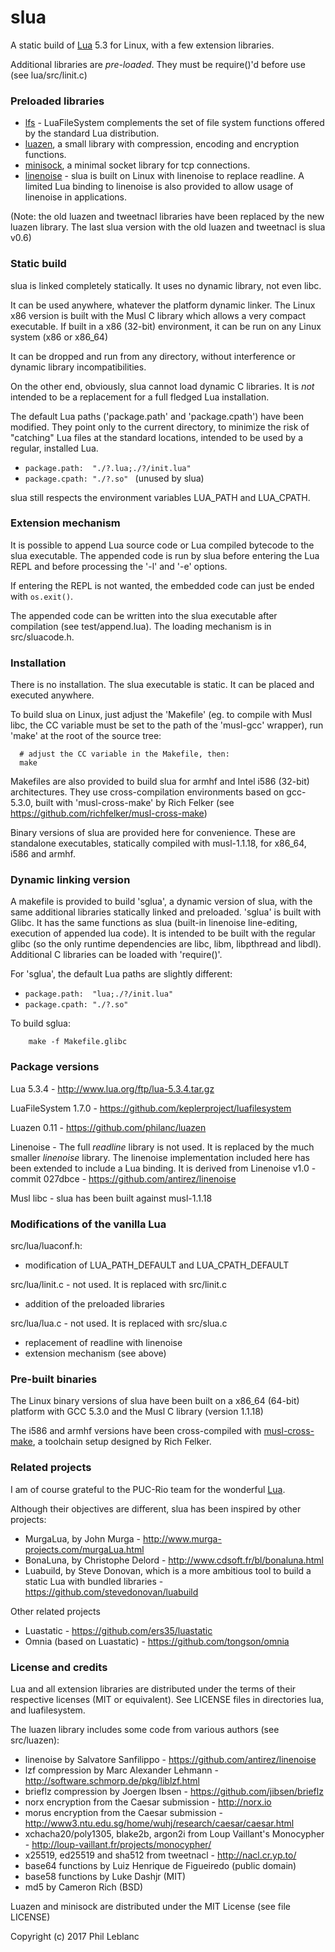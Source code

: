 
# slua

A static build of [Lua](http://www.lua.org/) 5.3 for Linux, with a few extension libraries.

Additional libraries are *pre-loaded*. They must be require()'d before use (see lua/src/linit.c)

### Preloaded libraries

- [lfs](https://keplerproject.github.io/luafilesystem/) - LuaFileSystem complements the set of file system functions offered by the standard Lua distribution.
- [luazen](src/luazen/README.md), a small library with compression, encoding and encryption functions.
- [minisock](src/minisock/README.md),  a minimal socket library for tcp connections.
- [linenoise](src/linenoise/README.md) - slua is built on Linux with linenoise to replace readline. A limited Lua binding to linenoise is also provided to allow usage of linenoise in applications.

(Note: the old luazen and tweetnacl libraries have been replaced by the new luazen library. The last slua version with the old luazen and tweetnacl is slua v0.6)


### Static build

slua is linked completely statically. It uses no dynamic library, not even libc.  

It can be used anywhere, whatever the platform dynamic linker. The Linux x86 version is built with the Musl C library which allows a very compact executable. If built in a x86 (32-bit) environment, it can be run on any Linux system (x86 or x86_64)

It can be dropped and run from any directory, without interference or dynamic library incompatibilities.  

On the other end, obviously, slua cannot load dynamic C libraries. It is *not* intended to be a replacement for a full fledged Lua installation.

The default Lua paths ('package.path' and 'package.cpath') have been modified. They point only to the current directory, to minimize the risk of "catching" Lua files at the standard locations, intended to be used by a regular, installed Lua.

* `package.path:  "./?.lua;./?/init.lua" `
* `package.cpath: "./?.so" ` (unused by slua)

slua still respects the environment variables LUA_PATH and LUA_CPATH.

### Extension mechanism

It is possible to append Lua source code or Lua compiled bytecode to the slua executable. The appended code is run by slua before entering the Lua REPL and before processing the '-l' and '-e' options.

If entering the REPL is not wanted, the embedded code can just be ended with `os.exit()`.

The appended code can be written into the slua executable after compilation (see test/append.lua). The loading mechanism is in src/sluacode.h. 


### Installation

There is no installation. The slua executable is static. It can be placed and executed anywhere. 

To build slua on Linux, just adjust the 'Makefile' (eg. to compile with Musl libc, the CC variable must be set to the path of the 'musl-gcc' wrapper), run 'make' at the root of the source tree:
```
  # adjust the CC variable in the Makefile, then:
  make
```

Makefiles are also provided to build slua for armhf and Intel i586 (32-bit) architectures. They use cross-compilation environments based on gcc-5.3.0, built with 'musl-cross-make' by Rich Felker (see https://github.com/richfelker/musl-cross-make)

Binary versions of slua are provided here for convenience. These are standalone executables, statically compiled with musl-1.1.18, for x86_64, i586 and armhf.

### Dynamic linking version

A makefile is provided to build 'sglua', a dynamic version of slua, with the same additional libraries statically linked and preloaded.  'sglua' is built with Glibc. It has the same functions as slua (built-in linenoise line-editing, execution of appended lua code). It is intended to be built with the regular glibc (so the only runtime dependencies are libc, libm, libpthread and libdl). Additional C libraries can be loaded with 'require()'.

For 'sglua', the default Lua paths are slightly different:
* `package.path:  "lua;./?/init.lua" `
* `package.cpath: "./?.so" `

To build sglua:
```
    make -f Makefile.glibc
```

### Package versions

Lua 5.3.4 - http://www.lua.org/ftp/lua-5.3.4.tar.gz

LuaFileSystem 1.7.0 - https://github.com/keplerproject/luafilesystem

Luazen 0.11 - https://github.com/philanc/luazen

Linenoise - The full *readline* library is not used. It is replaced by the much smaller *linenoise* library.  The linenoise implementation included here has been extended to include a Lua binding. It is derived from Linenoise v1.0 - commit 027dbce - https://github.com/antirez/linenoise

Musl libc - slua has been built against musl-1.1.18

### Modifications of the vanilla Lua

src/lua/luaconf.h:
- modification of LUA_PATH_DEFAULT and LUA_CPATH_DEFAULT

src/lua/linit.c - not used. It is replaced with src/linit.c
- addition of the preloaded libraries

src/lua/lua.c - not used. It is replaced with src/slua.c
- replacement of readline with linenoise
- extension mechanism (see above)

### Pre-built binaries

The Linux binary versions of  slua have been built on a x86_64 (64-bit) platform with GCC 5.3.0 and the Musl C library (version 1.1.18)

The i586 and armhf versions have been cross-compiled with [musl-cross-make](https://github.com/richfelker/musl-cross-make), 
a toolchain setup designed by Rich Felker.


### Related projects

I am of course grateful to the PUC-Rio team for the wonderful [Lua](http://www.lua.org/).

Although their objectives are different, slua has been inspired by other projects:
- MurgaLua, by John Murga - http://www.murga-projects.com/murgaLua.html
- BonaLuna, by Christophe Delord - http://www.cdsoft.fr/bl/bonaluna.html
- Luabuild, by Steve Donovan, which is a more ambitious tool to build a static Lua with bundled libraries - https://github.com/stevedonovan/luabuild

Other related projects
- Luastatic -  https://github.com/ers35/luastatic
- Omnia (based on Luastatic) - https://github.com/tongson/omnia

### License and credits

Lua and all extension libraries are distributed under the terms of their respective licenses (MIT or equivalent). See LICENSE files in directories lua, and luafilesystem.

The luazen library includes some code from various authors (see src/luazen):
- linenoise by Salvatore Sanfilippo - https://github.com/antirez/linenoise
- lzf compression by Marc Alexander Lehmann - http://software.schmorp.de/pkg/liblzf.html
- brieflz compression by Joergen Ibsen - https://github.com/jibsen/brieflz
- norx encryption from the Caesar submission - http://norx.io
- morus encryption from the Caesar submission - http://www3.ntu.edu.sg/home/wuhj/research/caesar/caesar.html
- xchacha20/poly1305, blake2b, argon2i from Loup Vaillant's Monocypher - http://loup-vaillant.fr/projects/monocypher/
- x25519, ed25519 and sha512 from tweetnacl - http://nacl.cr.yp.to/ 
- base64 functions by Luiz Henrique de Figueiredo (public domain)
- base58 functions by Luke Dashjr (MIT)
- md5 by Cameron Rich (BSD)

Luazen and minisock are distributed under the MIT License (see file LICENSE)

Copyright (c) 2017  Phil Leblanc 



